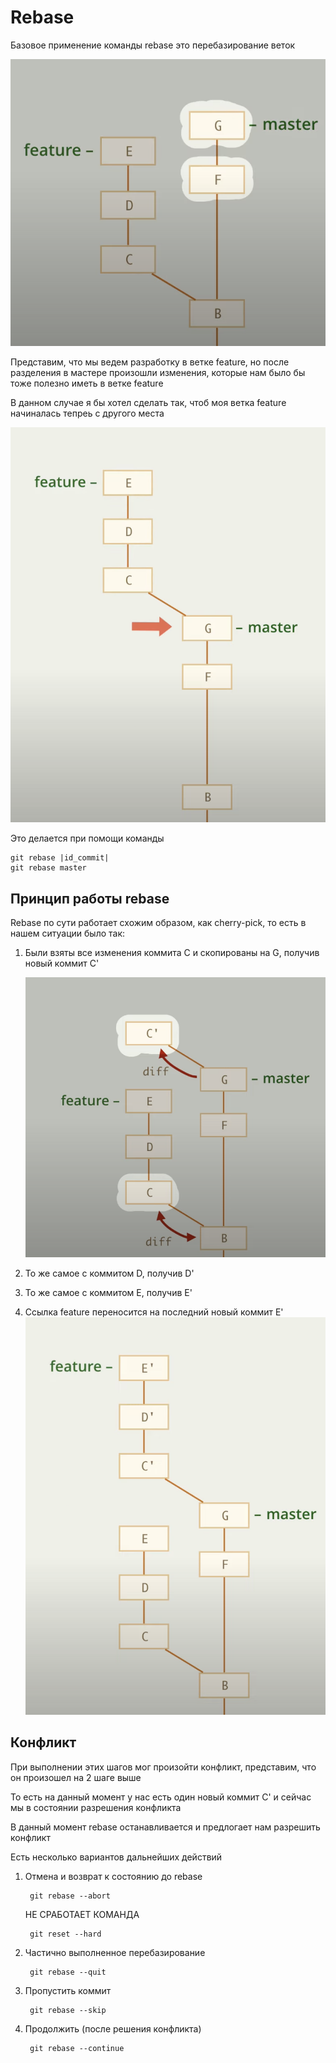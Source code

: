 # Rebase

Базовое применение команды rebase это перебазирование веток

![](../../images/36.png)

Представим, что мы ведем разработку в ветке feature, но после разделения в мастере произошли изменения, которые нам было бы тоже полезно иметь в ветке feature

В данном случае я бы хотел сделать так, чтоб моя ветка feature начиналась тепреь с другого места 

![](../../images/37.png)

Это делается при помощи команды 

    git rebase |id_commit|
    git rebase master

## Принцип работы rebase

Rebase по сути работает схожим образом, как cherry-pick, то есть в нашем ситуации было так:

1. Были взяты все изменения коммита C и скопированы на G, получив новый коммит C'

    ![](../../images/38.png)

2. То же самое с коммитом D, получив D'
3. То же самое с коммитом E, получив E'
4. Ссылка feature переносится на последний новый коммит E'
    ![](../../images/39.png)

## Конфликт

При выполнении этих шагов мог произойти конфликт, представим, что он произошел на 2 шаге выше

То есть на данный момент у нас есть один новый коммит C' и сейчас мы в состоянии разрешения конфликта

В данный момент rebase останавливается и предлогает нам разрешить конфликт

Есть несколько вариантов дальнейших действий 

1. Отмена и возврат к состоянию до rebase

        git rebase --abort

    НЕ СРАБОТАЕТ КОМАНДА

        git reset --hard

2. Частично выполненное перебазирование

        git rebase --quit

3. Пропустить коммит

        git rebase --skip

4. Продолжить (после решения конфликта)

        git rebase --continue